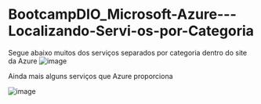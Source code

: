 # BootcampDIO_Microsoft-Azure---Localizando-Servi-os-por-Categoria

Segue abaixo muitos dos serviços separados por categoria dentro do site da Azure
![image](https://github.com/user-attachments/assets/188e17a4-4952-45d0-9329-1655d11c1562)

Ainda mais alguns serviços que Azure proporciona 

![image](https://github.com/user-attachments/assets/63487a1b-495c-427b-917b-7414a71b6d75)

